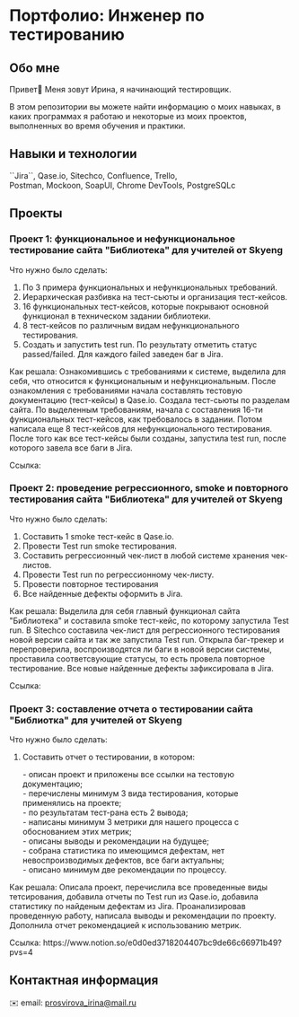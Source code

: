 # Портфолио: Инженер по тестированию

## Обо мне
Привет👋 Меня зовут Ирина, я начинающий тестировщик.  <p>В этом репозитории вы можете найти информацию о моих навыках, в каких программах я работаю и некоторые из моих проектов, выполненных во время обучения и практики.</p>
## Навыки и технологии
<p> ``Jira``, Qase.io, Sitechco, Confluence, Trello, <br> Postman, Mockoon, SoapUI, Chrome DevTools, PostgreSQLс

## Проекты
### Проект 1: функциональное и нефункциональное тестирование сайта "Библиотека" для учителей от Skyeng
<p>Что нужно было сделать:</p>
<ol>
 <li> По 3 примера функциональных и нефункциональных требований. </li>
 <li> Иерархическая разбивка на тест-сьюты и организация тест-кейсов. </li>
 <li> 16 функциональных тест-кейсов, которые покрывают основной функционал в техническом задании библиотеки. </li>
 <li> 8 тест-кейсов по различным видам нефункционального тестирования. </li>
 <li> Создать и запустить test run. По результату отметить статус passed/failed. Для каждого failed заведен баг в Jira. </li>
</ol>
<p> Как решала: Ознакомившись с требованиями к системе, выделила для себя, что относится к функциональным и нефункциональным. После ознакомления с требованиями начала составлять тестовую документацию (тест-кейсы) в Qase.io. Создала тест-сьюты по разделам сайта. По выделенным требованиям, начала с составления 16-ти функциональных тест-кейсов, как требовалось в задании. Потом написала еще 8 тест-кейсов для нефункционального тестирования. После того как все тест-кейсы были созданы, запустила test run, после которого завела все баги в Jira.</p>
Ссылка:

### Проект 2: проведение регрессионного, smoke и повторного тестирования сайта "Библиотека" для учителей от Skyeng
<p>Что нужно было сделать:</p>
<ol>
<li> Составить 1 smoke тест-кейс в Qase.io. </li>
<li> Провести Test run smoke тестирования. </li>
<li> Составить регрессионный чек-лист в любой системе хранения чек-листов.</li>
<li> Провести Test run по регрессионному чек-листу.</li>
<li> Провести повторное тестирования
<li> Все найденные дефекты оформить в Jira.</li>
</ol>
<p> Как решала: Выделила для себя главный функционал сайта "Библиотека" и составила smoke тест-кейс, по которому запустила Test run. В Sitechco составила чек-лист для регрессионного тестирования новой версии сайта и так же запустила Test run. Открыла баг-трекер и перепроверила, воспроизводятся ли баги в новой версии системы, проставила соответсвующие статусы, то есть провела повторное тестирование. Все новые найденные дефекты зафиксировала в Jira.
</p>
Ссылка:

### Проект 3: составление отчета о тестировании сайта "Библиотка" для учителей от Skyeng
<p>Что нужно было сделать:</p>
<ol>
<li> Составить отчет о тестировании, в котором: </li>
<p> - описан проект и приложены все ссылки на тестовую документацию;
<br> - перечислены минимум 3 вида тестирования, которые применялись на проекте;
<br> - по результатам тест-рана есть 2 вывода;
<br> - написаны минимум 3 метрики для нашего процесса с обоснованием этих метрик;
<br> - описаны выводы и рекомендации на будущее;
<br> - собрана статистика по имеющимся дефектам, нет невоспроизводимых дефектов, все баги актуальны;
<br> - описано минимум две рекомендации по процессу. <p>
</ol>
<p> Как решала: Описала проект, перечислила все проведенные виды тетсирования, добавила отчеты по Test run из Qase.io, добавила статистику по найденым дефектам из Jira. Проанализировав проведенную работу, написала выводы и рекомендации по проекту. Дополнила отчет рекомендацией к использованию метрик.
</p>
Ссылка: https://www.notion.so/e0d0ed3718204407bc9de66c66971b49?pvs=4

## Контактная информация
✉️ email: prosvirova_irina@mail.ru
